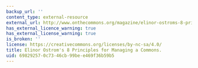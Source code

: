 ```yaml
---
backup_url: ''
content_type: external-resource
external_url: http://www.onthecommons.org/magazine/elinor-ostroms-8-principles-managing-commmons#sthash.XLTkGSBg.dpbs
has_external_licence_warning: true
has_external_license_warning: true
is_broken: ''
license: https://creativecommons.org/licenses/by-nc-sa/4.0/
title: Elinor Ostrom's 8 Principles for Managing a Commons.
uid: 69829257-0c73-46cb-99be-e469f36b59b5
---
```


